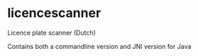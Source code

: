 # licencescanner
Licence plate scanner (Dutch)

Contains both a commandline version and JNI version for Java
